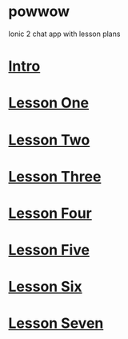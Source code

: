 # powwow

Ionic 2 chat app with lesson plans

# [Intro](https://github.com/lathonez/powwow/blob/lesson-one/lessons/ZERO.md)
# [Lesson One](https://github.com/lathonez/powwow/blob/lesson-one/lessons/ONE.md)
# [Lesson Two](https://github.com/lathonez/powwow/blob/lesson-two/lessons/TWO.md)
# [Lesson Three](https://github.com/lathonez/powwow/blob/lesson-three/lessons/THREE.md)
# [Lesson Four](https://github.com/lathonez/powwow/blob/lesson-four/lessons/FOUR.md)
# [Lesson Five](https://github.com/lathonez/powwow/blob/lesson-five/lessons/FIVE.md)
# [Lesson Six](https://github.com/lathonez/powwow/blob/lesson-six/lessons/SIX.md)
# [Lesson Seven](https://github.com/lathonez/powwow/blob/lesson-seven/lessons/SEVEN.md)
